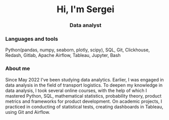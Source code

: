 <div id="header" align="center">
	<h1>Hi, I'm Sergei</h1>
	<h3>Data analyst</h3>
</div>

### Languages and tools

Python(pandas, numpy, seaborn, plotly, scipy), SQL, Git, Clickhouse, Redash, Gitlab, Apache Airflow, Tableau, Jupyter, Bash 

### About me

Since May 2022 I've been studying data analytics. Earlier, I was engaged in data analysis in the field of transport logistics.
To deepen my knowledge in data analysis, I took several online courses, with the help of which I mastered Python, SQL, mathematical statistics, probability theory, product metrics and frameworks for product development. On academic projects, I practiced in conducting of statistical tests, creating dashboards in Tableau, using Git and Airflow.
